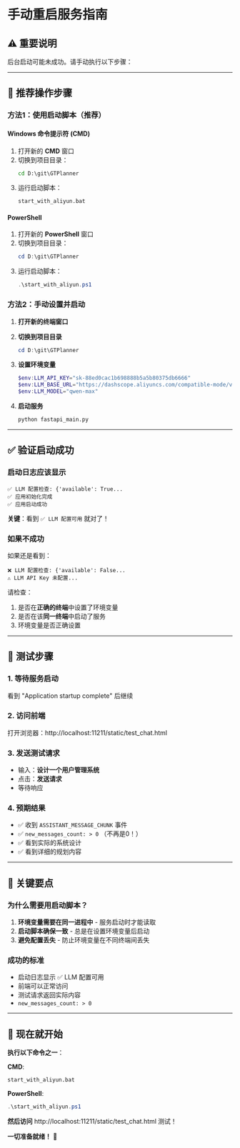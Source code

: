 # 手动重启服务指南

## ⚠️ 重要说明

后台启动可能未成功。请手动执行以下步骤：

---

## 🚀 推荐操作步骤

### 方法1：使用启动脚本（推荐）

#### Windows 命令提示符 (CMD)
1. 打开新的 **CMD** 窗口
2. 切换到项目目录：
   ```cmd
   cd D:\git\GTPlanner
   ```
3. 运行启动脚本：
   ```cmd
   start_with_aliyun.bat
   ```

#### PowerShell
1. 打开新的 **PowerShell** 窗口
2. 切换到项目目录：
   ```powershell
   cd D:\git\GTPlanner
   ```
3. 运行启动脚本：
   ```powershell
   .\start_with_aliyun.ps1
   ```

### 方法2：手动设置并启动

1. **打开新的终端窗口**

2. **切换到项目目录**
   ```powershell
   cd D:\git\GTPlanner
   ```

3. **设置环境变量**
   ```powershell
   $env:LLM_API_KEY="sk-88ed0cac1b698888b5a5b80375db6666"
   $env:LLM_BASE_URL="https://dashscope.aliyuncs.com/compatible-mode/v1"
   $env:LLM_MODEL="qwen-max"
   ```

4. **启动服务**
   ```bash
   python fastapi_main.py
   ```

---

## ✅ 验证启动成功

### 启动日志应该显示
```
✅ LLM 配置检查: {'available': True...
✅ 应用初始化完成
✅ 应用启动成功
```

**关键**：看到 `✅ LLM 配置可用` 就对了！

### 如果不成功
如果还是看到：
```
❌ LLM 配置检查: {'available': False...
⚠️ LLM API Key 未配置...
```

请检查：
1. 是否在**正确的终端**中设置了环境变量
2. 是否在该**同一终端**中启动了服务
3. 环境变量是否正确设置

---

## 🧪 测试步骤

### 1. 等待服务启动
看到 "Application startup complete" 后继续

### 2. 访问前端
打开浏览器：http://localhost:11211/static/test_chat.html

### 3. 发送测试请求
- 输入：**设计一个用户管理系统**
- 点击：**发送请求**
- 等待响应

### 4. 预期结果
- ✅ 收到 `ASSISTANT_MESSAGE_CHUNK` 事件
- ✅ `new_messages_count: > 0` （不再是0！）
- ✅ 看到实际的系统设计
- ✅ 看到详细的规划内容

---

## 🎯 关键要点

### 为什么需要用启动脚本？
1. **环境变量需要在同一进程中** - 服务启动时才能读取
2. **启动脚本确保一致** - 总是在设置环境变量后启动
3. **避免配置丢失** - 防止环境变量在不同终端间丢失

### 成功的标准
- 启动日志显示 ✅ LLM 配置可用
- 前端可以正常访问
- 测试请求返回实际内容
- `new_messages_count: > 0`

---

## 🚀 现在就开始

**执行以下命令之一**：

**CMD**:
```cmd
start_with_aliyun.bat
```

**PowerShell**:
```powershell
.\start_with_aliyun.ps1
```

**然后访问** http://localhost:11211/static/test_chat.html 测试！

**一切准备就绪！** 🎉

